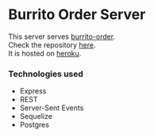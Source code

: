 # Burrito Order Server

This server serves [burrito-order](https://burrito-order.netlify.app). <br/>
Check the repository [here](github.com/FreekJanssen/FoodOrder). <br/>
It is hosted on [heroku](https://www.heroku.com). <br/>

### Technologies used
  - Express 
  - REST 
  - Server-Sent Events 
  - Sequelize 
  - Postgres
